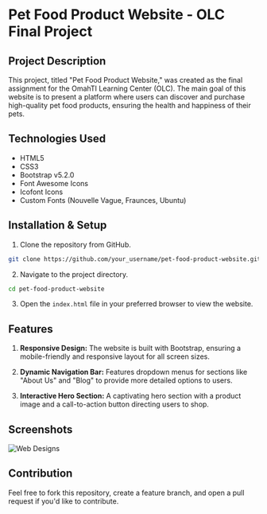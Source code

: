 # Pet Food Product Website - OLC Final Project

## Project Description

This project, titled "Pet Food Product Website," was created as the final assignment for the OmahTI Learning Center (OLC). The main goal of this website is to present a platform where users can discover and purchase high-quality pet food products, ensuring the health and happiness of their pets.


## Technologies Used

- HTML5
- CSS3
- Bootstrap v5.2.0
- Font Awesome Icons
- Icofont Icons
- Custom Fonts (Nouvelle Vague, Fraunces, Ubuntu)


## Installation & Setup

1. Clone the repository from GitHub.
```bash
git clone https://github.com/your_username/pet-food-product-website.git
```

2. Navigate to the project directory.
```bash
cd pet-food-product-website
```

3. Open the `index.html` file in your preferred browser to view the website.


## Features

1. **Responsive Design:** The website is built with Bootstrap, ensuring a mobile-friendly and responsive layout for all screen sizes.
  
2. **Dynamic Navigation Bar:** Features dropdown menus for sections like "About Us" and "Blog" to provide more detailed options to users.

3. **Interactive Hero Section:** A captivating hero section with a product image and a call-to-action button directing users to shop.



## Screenshots

![Web Designs](https://github.com/ramzyizza/PetFoodProduct---OLC-Final-Project-2022/assets/89899122/19c0fec0-4628-4713-be66-adf84c32a9c0)

## Contribution

Feel free to fork this repository, create a feature branch, and open a pull request if you'd like to contribute.

